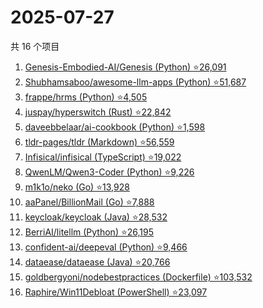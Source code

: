 # 2025-07-27

共 16 个项目

<!-- BEGIN GITHUB -->
<!-- 最后更新时间 2025-07-27 23:08:51 +0800 -->
1. [Genesis-Embodied-AI/Genesis (Python) ⭐26,091](https://github.com/Genesis-Embodied-AI/Genesis)
1. [Shubhamsaboo/awesome-llm-apps (Python) ⭐51,687](https://github.com/Shubhamsaboo/awesome-llm-apps)
1. [frappe/hrms (Python) ⭐4,505](https://github.com/frappe/hrms)
1. [juspay/hyperswitch (Rust) ⭐22,842](https://github.com/juspay/hyperswitch)
1. [daveebbelaar/ai-cookbook (Python) ⭐1,598](https://github.com/daveebbelaar/ai-cookbook)
1. [tldr-pages/tldr (Markdown) ⭐56,559](https://github.com/tldr-pages/tldr)
1. [Infisical/infisical (TypeScript) ⭐19,022](https://github.com/Infisical/infisical)
1. [QwenLM/Qwen3-Coder (Python) ⭐9,226](https://github.com/QwenLM/Qwen3-Coder)
1. [m1k1o/neko (Go) ⭐13,928](https://github.com/m1k1o/neko)
1. [aaPanel/BillionMail (Go) ⭐7,888](https://github.com/aaPanel/BillionMail)
1. [keycloak/keycloak (Java) ⭐28,532](https://github.com/keycloak/keycloak)
1. [BerriAI/litellm (Python) ⭐26,195](https://github.com/BerriAI/litellm)
1. [confident-ai/deepeval (Python) ⭐9,466](https://github.com/confident-ai/deepeval)
1. [dataease/dataease (Java) ⭐20,766](https://github.com/dataease/dataease)
1. [goldbergyoni/nodebestpractices (Dockerfile) ⭐103,532](https://github.com/goldbergyoni/nodebestpractices)
1. [Raphire/Win11Debloat (PowerShell) ⭐23,097](https://github.com/Raphire/Win11Debloat)
<!-- END GITHUB -->